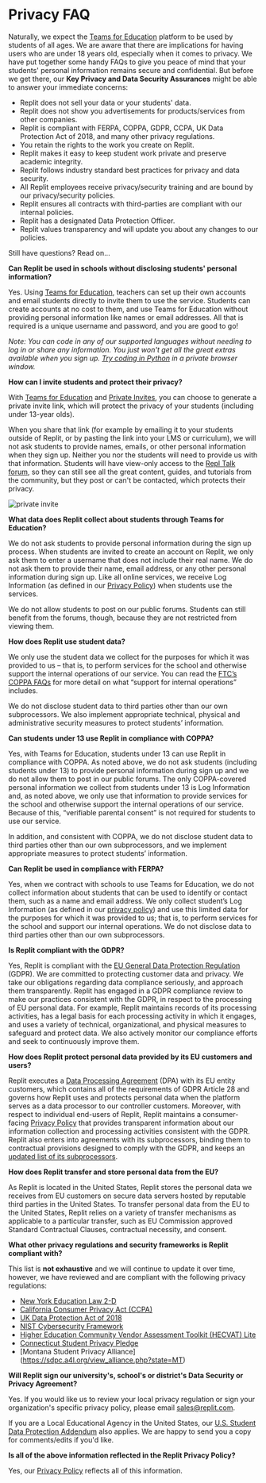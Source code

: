 # Privacy FAQ

Naturally, we expect the [Teams for Education](https://replit.com/teams-for-education) platform to be used by students of all ages. We are aware that there are implications for having users who are under 18 years old, especially when it comes to privacy. We have put together some handy FAQs to give you peace of mind that your students' personal information remains secure and confidential. But before we get there, our **Key Privacy and Data Security Assurances** might be able to answer your immediate concerns:

- Replit does not sell your data or your students' data.
- Replit does not show you advertisements for products/services from other companies.
- Replit is compliant with FERPA, COPPA, GDPR, CCPA, UK Data Protection Act of 2018, and many other privacy regulations.
- You retain the rights to the work you create on Replit.
- Replit makes it easy to keep student work private and preserve academic integrity.
- Replit follows industry standard best practices for privacy and data security.
- All Replit employees receive privacy/security training and are bound by our privacy/security policies.
- Replit ensures all contracts with third-parties are compliant with our internal policies.
- Replit has a designated Data Protection Officer.
- Replit values transparency and will update you about any changes to our policies.

Still have questions? Read on...
 
**Can Replit be used in schools without disclosing students' personal information?**

Yes. Using [Teams for Education](https://replit.com/teams-for-education), teachers can set up their own accounts and email students directly to invite them to use the service. Students can create accounts at no cost to them, and use Teams for Education without providing personal information like names or email addresses. All that is required is a unique username and password, and you are good to go! 

*Note: You can code in any of our supported languages without needing to log in or share any information. You just won't get all the great extras available when you sign up. [Try coding in Python](https://replit.com/languages/python3) in a private browser window.*

**How can I invite students and protect their privacy?**

With [Teams for Education](https://replit.com/teams-for-education) and [Private Invites](https://docs.replit.com/Teams/Invitations), you can choose to generate a private invite link, which will protect the privacy of your students (including under 13-year olds). 

When you share that link (for example by emailing it to your students outside of Replit, or by pasting the link into your LMS or curriculum), we will not ask students to provide names, emails, or other personal information when they sign up. Neither you nor the students will need to provide us with that information. Students will have view-only access to the [Repl Talk forum](https://replit.com/talk/all), so they can still see all the great content, guides, and tutorials from the community, but they post or can't be contacted, which protects their privacy.

![private invite](/images/teamsForEducation/privacy-invite-tooltip.png)

**What data does Replit collect about students through Teams for Education?**

We do not ask students to provide personal information during the sign up process. When students are invited to create an account on Replit, we only ask them to enter a username that does not include their real name. We do not ask them to provide their name, email address, or any other personal information during sign up. Like all online services, we receive Log Information (as defined in our [Privacy Policy](https://replit.com/site/privacy)) when students use the services.

We do not allow students to post on our public forums. Students can still benefit from the forums, though, because they are not restricted from viewing them.

**How does Replit use student data?**

We only use the student data we collect for the purposes for which it was provided to us – that is, to perform services for the school and otherwise support the internal operations of our service. You can read the [FTC’s COPPA FAQs](https://www.ftc.gov/tips-advice/business-center/guidance/complying-coppa-frequently-asked-questions-0) for more detail on what “support for internal operations” includes.

We do not disclose student data to third parties other than our own subprocessors. We also implement appropriate technical, physical and administrative security measures to protect students’ information.

**Can students under 13 use Replit in compliance with COPPA?**

Yes, with Teams for Education, students under 13 can use Replit in compliance with COPPA. As noted above, we do not ask students (including students under 13) to provide personal information during sign up and we do not allow them to post in our public forums. The only COPPA-covered personal information we collect from students under 13 is Log Information and, as noted above, we only use that information to provide services for the school and otherwise support the internal operations of our service. Because of this, “verifiable parental consent” is not required for students to use our service.

In addition, and consistent with COPPA, we do not disclose student data to third parties other than our own subprocessors, and we implement appropriate measures to protect students’ information.

**Can Replit be used in compliance with FERPA?**

Yes, when we contract with schools to use Teams for Education, we do not collect information about students that can be used to identify or contact them, such as a name and email address. We only collect student’s Log Information (as defined in our [privacy policy](https://replit.com/site/privacy)) and use this limited data for the purposes for which it was provided to us; that is, to perform services for the school and support our internal operations. We do not disclose data to third parties other than our own subprocessors.

**Is Replit compliant with the GDPR?**

Yes, Replit is compliant with the [EU General Data Protection Regulation](https://gdpr-info.eu/) (GDPR). We are committed to protecting customer data and privacy. We take our obligations regarding data compliance seriously, and approach them transparently. Replit has engaged in a GDPR compliance review to make our practices consistent with the GDPR, in respect to the processing of EU personal data. For example, Replit maintains records of its processing activities, has a legal basis for each processing activity in which it engages, and uses a variety of technical, organizational, and physical measures to safeguard and protect data.  We also actively monitor our compliance efforts and seek to continuously improve them.  

**How does Replit protect personal data provided by its EU customers and users?**

Replit executes a [Data Processing Agreement](https://replit.com/site/dpa) (DPA) with its EU entity customers, which contains all of the requirements of GDPR Article 28 and governs how Replit uses and protects personal data when the platform serves as a data processor to our controller customers. Moreover, with respect to individual end-users of Replit, Replit maintains a consumer-facing [Privacy Policy](https://replit.com/site/privacy) that provides transparent information about our information collection and processing activities consistent with the GDPR. Replit also enters into agreements with its subprocessors, binding them to contractual provisions designed to comply with the GDPR, and keeps an [updated list of its subprocessors](https://replit.com/site/subprocessors).

**How does Replit transfer and store personal data from the EU?**
 
As Replit is located in the United States, Replit stores the personal data we receives from EU customers on secure data servers hosted by reputable third parties in the United States.  To transfer personal data from the EU to the United States, Replit relies on a variety of transfer mechanisms as applicable to a particular transfer, such as EU Commission approved Standard Contractual Clauses, contractual necessity, and consent.  

**What other privacy regulations and security frameworks is Replit compliant with?**

This list is **not exhaustive** and we will continue to update it over time, however, we have reviewed and are compliant with the following privacy regulations:
- [New York Education Law 2-D](https://www.nysenate.gov/legislation/laws/EDN/2-D)
- [California Consumer Privacy Act (CCPA)](https://www.oag.ca.gov/privacy/ccpa)
- [UK Data Protection Act of 2018](https://www.gov.uk/data-protection)
- [NIST Cybersecurity Framework](https://www.nist.gov/cyberframework)
- [Higher Education Community Vendor Assessment Toolkit (HECVAT) Lite](https://library.educause.edu/resources/2020/4/higher-education-community-vendor-assessment-toolkit)
- [Connecticut Student Privacy Pledge](https://portal.ct.gov/DAS/CTEdTech/Commission-for-Educational-Technology/Initiatives/Student-Data-Privacy)
- [Montana Student Privacy Alliance] (https://sdpc.a4l.org/view_alliance.php?state=MT)


**Will Replit sign our university's, school's or district's Data Security or Privacy Agreement?**

Yes. If you would like us to review your local privacy regulation or sign your organization's specific privacy policy, please email [sales@replit.com](mailto:sales@replit.com). 

If you are a Local Educational Agency in the United States, our [U.S. Student Data Protection Addendum](https://docs.replit.com/Teams/US_Student_DPA) also applies. We are happy to send you a copy for comments/edits if you'd like.

**Is all of the above information reflected in the Replit Privacy Policy?**

Yes, our [Privacy Policy](https://replit.com/site/privacy) reflects all of this information.
